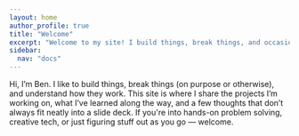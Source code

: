 ```yaml
---
layout: home
author_profile: true
title: "Welcome"
excerpt: "Welcome to my site! I build things, break things, and occasionally talk about both."
sidebar:
  nav: "docs"
---
```


Hi, I’m Ben.
I like to build things, break things (on purpose or otherwise), and understand how they work. This site is where I share the projects I’m working on, what I’ve learned along the way, and a few thoughts that don’t always fit neatly into a slide deck. If you're into hands-on problem solving, creative tech, or just figuring stuff out as you go — welcome.
